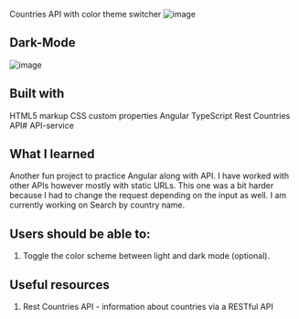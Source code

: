 Countries API with color theme switcher
![image](https://github.com/user-attachments/assets/3dbe9d35-7551-45d9-a44e-be591dfc932c)
## Dark-Mode
![image](https://github.com/user-attachments/assets/8bc17463-e421-4f42-b37d-63f17f90bf82)


## Built with

HTML5 markup
CSS custom properties
Angular
TypeScript
Rest Countries API# API-service

## What I learned
Another fun project to practice Angular along with API. I have worked with other APIs however mostly with static URLs. This one was a bit harder because I had to change the request depending on the input as well. I am currently working on Search  by country name.

## Users should be able to:

1. Toggle the color scheme between light and dark mode (optional).

## Useful resources

1. Rest Countries API - information about countries via a RESTful API
